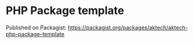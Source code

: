 # PHP Package template

Published on Packagist:
https://packagist.org/packages/aktech/aktech-php-package-template
